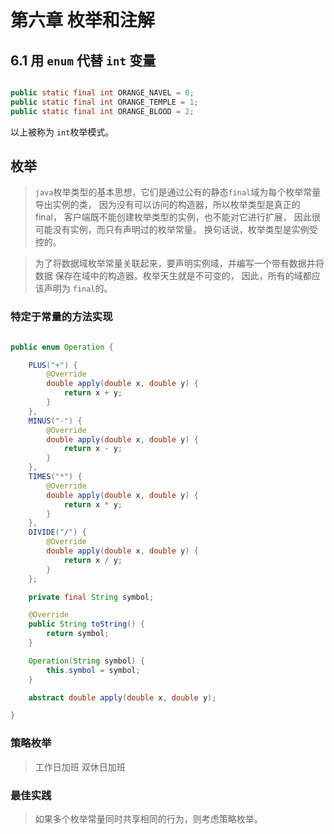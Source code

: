 # 第六章 枚举和注解

## 6.1 用 `enum` 代替 `int` 变量

```java

public static final int ORANGE_NAVEL = 0;
public static final int ORANGE_TEMPLE = 1;
public static final int ORANGE_BLOOD = 2;

```
以上被称为 `int`枚举模式。

## 枚举

> `java`枚举类型的基本思想，它们是通过公有的静态`final`域为每个枚举常量导出实例的类，
> 因为没有可以访问的构造器，所以枚举类型是真正的final，
> 客户端既不能创建枚举类型的实例，也不能对它进行扩展，
> 因此很可能没有实例，而只有声明过的枚举常量。
> 换句话说，枚举类型是实例受控的。

> 为了将数据域枚举常量关联起来，要声明实例域，并编写一个带有数据并将数据
> 保存在域中的构造器。枚举天生就是不可变的，
> 因此，所有的域都应该声明为 `final`的。

### 特定于常量的方法实现

```java

public enum Operation {

    PLUS("+") {
        @Override
        double apply(double x, double y) {
            return x + y;
        }
    },
    MINUS("-") {
        @Override
        double apply(double x, double y) {
            return x - y;
        }
    },
    TIMES("*") {
        @Override
        double apply(double x, double y) {
            return x * y;
        }
    },
    DIVIDE("/") {
        @Override
        double apply(double x, double y) {
            return x / y;
        }
    };

    private final String symbol;

    @Override
    public String toString() {
        return symbol;
    }

    Operation(String symbol) {
        this.symbol = symbol;
    }

    abstract double apply(double x, double y);

}

```

### 策略枚举

> 工作日加班  双休日加班

### 最佳实践

> 如果多个枚举常量同时共享相同的行为，则考虑策略枚举。




